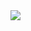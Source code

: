 <img src="https://img.shields.io/badge/React-61DAFB?style=flat-square&logo=React&logoColor=61DAFB"/>
